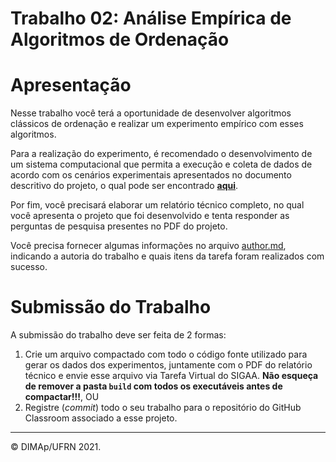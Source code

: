 ﻿# Trabalho 02: Análise Empírica de Algoritmos de Ordenação

# Apresentação

Nesse trabalho você terá a oportunidade de desenvolver algoritmos clássicos de ordenação e realizar um experimento empírico com esses algoritmos.

Para a realização do experimento, é recomendado o desenvolvimento de um sistema computacional que permita a execução e coleta de dados de acordo com os cenários experimentais apresentados no documento descritivo do projeto, o qual pode ser encontrado [**aqui**](docs/sorting_algorithms.pdf).

Por fim, você precisará elaborar um relatório técnico completo, no qual você apresenta o projeto que foi desenvolvido e tenta responder as perguntas de pesquisa presentes no PDF do projeto.

Você precisa fornecer algumas informações no arquivo [author.md](author.md), indicando a autoria do trabalho e quais itens da tarefa foram realizados com sucesso. 


# Submissão do Trabalho

A submissão do trabalho deve ser feita de 2 formas:
1. Crie um arquivo compactado com todo o código fonte utilizado para gerar os dados dos experimentos, juntamente com o PDF do relatório técnico e envie esse arquivo via Tarefa Virtual do SIGAA. **Não esqueça de remover a pasta `build` com todos os executáveis antes de compactar!!!**, OU
2. Registre (_commit_) todo o seu trabalho para o repositório do GitHub Classroom associado a esse projeto.

--------
&copy; DIMAp/UFRN 2021.
